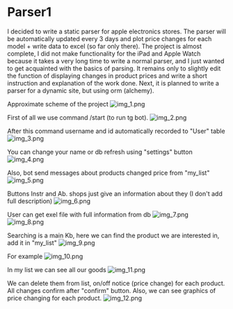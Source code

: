 # Parser1
I decided to write a static parser for apple electronics stores. The parser will be automatically updated every 3 days and plot price changes for each model + write data to excel (so far only there).
The project is almost complete, I did not make functionality for the iPad and Apple Watch because it takes a very long time to write a normal parser, and I just wanted to get acquainted with the basics of parsing.
It remains only to slightly edit the function of displaying changes in product prices and write a short instruction and explanation of the work done. Next, it is planned to write a parser for a dynamic site, but using orm (alchemy).

Approximate scheme of the project
![img_1.png](Documentation/img_1.png)


First of all we use command /start (to run tg bot). 
![img_2.png](Documentation/img_2.png)

After this command username and id automatically recorded to "User" table
![img_3.png](Documentation/img_3.png)

You can change your name or db refresh using "settings" button
![img_4.png](Documentation/img_4.png)

Also, bot send messages about products changed price from "my_list"
![img_5.png](Documentation/img_5.png)

Buttons Instr and Ab. shops just give an information about they (I don't add full description)
![img_6.png](Documentation/img_6.png)

User can get exel file with full information from db
![img_7.png](Documentation/img_7.png)
![img_8.png](Documentation/img_8.png)

Searching is a main Kb, here we can find the product we are interested in, add it in "my_list"
![img_9.png](Documentation/img_9.png)

For example
![img_10.png](Documentation/img_10.png)

In my list we can see all our goods
![img_11.png](Documentation/img_11.png)

We can delete them from list, on/off notice (price change) for each product. All changes confirm after "confirm" button.
Also, we can see graphics of price changing for each product.
![img_12.png](Documentation/img_12.png)